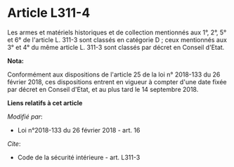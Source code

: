 # Article L311-4

Les armes et matériels historiques et de collection mentionnés aux 1°, 2°, 5° et 6° de l'article L. 311-3 sont classés en
catégorie D ; ceux mentionnés aux 3° et 4° du même article L. 311-3 sont classés par décret en Conseil d'Etat.

**Nota:**

Conformément aux dispositions de l'article 25 de la loi n° 2018-133 du 26 février 2018, ces dispositions entrent en vigueur à
compter d'une date fixée par décret en Conseil d'Etat, et au plus tard le 14 septembre 2018.

**Liens relatifs à cet article**

_Modifié par_:

  - Loi n°2018-133 du 26 février 2018 - art. 16

_Cite_:

  - Code de la sécurité intérieure - art. L311-3
